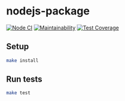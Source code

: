 # nodejs-package

[![Node CI](https://github.com/mikhin/madge-path-filter/workflows/Node%20CI/badge.svg)](https://github.com/hexlet-boilerplates/nodejs-package/actions)
[![Maintainability](https://api.codeclimate.com/v1/badges/c09689b0948d9ef69a97/maintainability)](https://codeclimate.com/github/mikhin/madge-path-filter/maintainability)
[![Test Coverage](https://api.codeclimate.com/v1/badges/c09689b0948d9ef69a97/test_coverage)](https://codeclimate.com/github/mikhin/madge-path-filter/test_coverage)

## Setup

```sh
make install
```

## Run tests

```sh
make test
```
